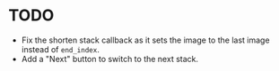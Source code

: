 # TODO

- Fix the shorten stack callback as it sets the image to the last image instead of `end_index`.
- Add a "Next" button to switch to the next stack.
